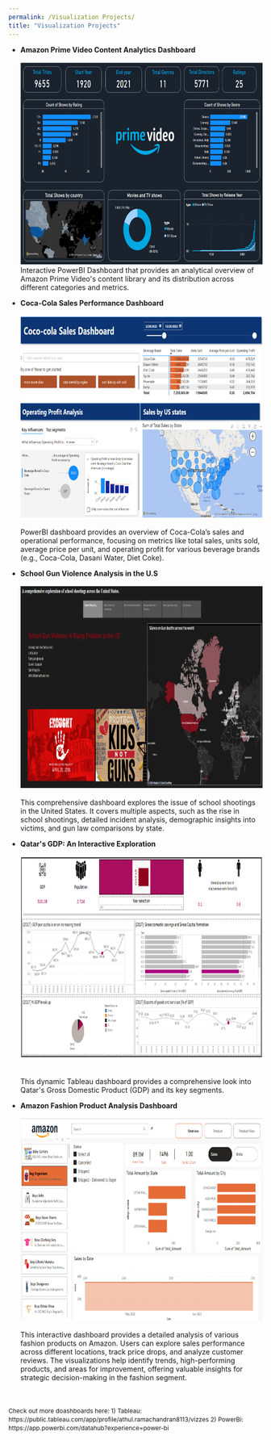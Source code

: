 ```yaml
---
permalink: /Visualization Projects/
title: "Visualization Projects"
---
```


- **Amazon Prime Video Content Analytics Dashboard**<br><br>
 <img src="/assets/images/Amazon Prime.png" alt="UMD logo" width="700" height="400">  <br>
  Interactive PowerBI Dashboard that provides an analytical overview of Amazon Prime Video's content library and its distribution across different categories and metrics.
  
- **Coca-Cola Sales Performance Dashboard**<br><br>
  <img src="/assets/images/Coco Cola Sales.png" alt="UMD logo" width="700" height="400">  <br><br>
  PowerBI dashboard provides an overview of Coca-Cola’s sales and operational performance, focusing on metrics like total sales, units sold, average price per unit, and operating profit for various beverage brands (e.g., Coca-Cola, Dasani Water, Diet Coke).
   
- **School Gun Violence Analysis in the U.S**<br><br>
  <img src="/assets/images/School shootings.png" alt="UMD logo" width="700" height="400">  <br><br>
  This comprehensive dashboard explores the issue of school shootings in the United States. It covers multiple aspects, such as the rise in school shootings, detailed incident analysis, demographic insights into victims, and gun law comparisons by state.
  
- **Qatar's GDP: An Interactive Exploration**<br><br>
  <img src="/assets/images/Qatar GDP.png" alt="UMD logo" width="700" height="400">  <br><br>    
  This dynamic Tableau dashboard provides a comprehensive look into Qatar's Gross Domestic Product (GDP) and its key segments.
  
- **Amazon Fashion Product Analysis Dashboard**<br><br>
  <img src="/assets/images/Amazon.png" alt="UMD logo" width="700" height="400">  <br><br>
  This interactive dashboard provides a detailed analysis of various fashion products on Amazon. Users can explore sales performance across different locations, track price drops, and analyze customer reviews. The visualizations help identify trends, high-performing products, and areas for improvement, offering valuable insights for strategic decision-making in the fashion segment.<br><br><br>

<span style="font-size:12px">
Check out more doashboards here:   
1) Tableau: https://public.tableau.com/app/profile/athul.ramachandran8113/vizzes  
2) PowerBi: https://app.powerbi.com/datahub?experience=power-bi  
</span>

